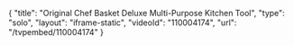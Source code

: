 {
    "title": "Original Chef Basket Deluxe Multi-Purpose Kitchen Tool",
    "type": "solo",
    "layout": "iframe-static",
    "videoId": "110004174",
    "url": "\/tvpembed\/110004174"
}